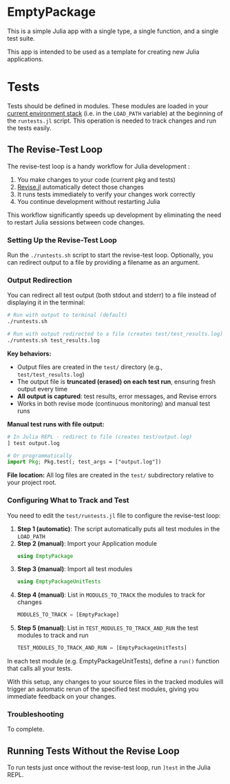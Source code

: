 # EmptyPackage

This is a simple Julia app with a single type, a single function, and a single test suite.

This app is intended to be used as a template for creating new Julia applications.

# Tests

Tests should be defined in modules.
These modules are loaded in your [current environment stack](https://docs.julialang.org/en/v1/manual/code-loading/#Environment-stacks) (i.e. in the `LOAD_PATH` variable) at the beginning of the `runtests.jl` script.
This operation is needed to track changes and run the tests easily.

## The Revise-Test Loop

The revise-test loop is a handy workflow for Julia development :
1. You make changes to your code (current pkg and tests)
2. [Revise.jl](https://timholy.github.io/Revise.jl/stable/) automatically detect those changes
3. It runs tests immediately to verify your changes work correctly
4. You continue development without restarting Julia

This workflow significantly speeds up development by eliminating the need to restart Julia sessions between code changes.

### Setting Up the Revise-Test Loop

Run the `./runtests.sh` script to start the revise-test loop. Optionally, you can redirect output to a file by providing a filename as an argument.

### Output Redirection

You can redirect all test output (both stdout and stderr) to a file instead of displaying it in the terminal:

```bash
# Run with output to terminal (default)
./runtests.sh

# Run with output redirected to a file (creates test/test_results.log)
./runtests.sh test_results.log
```

**Key behaviors:**
- Output files are created in the `test/` directory (e.g., `test/test_results.log`)
- The output file is **truncated (erased) on each test run**, ensuring fresh output every time
- **All output is captured**: test results, error messages, and Revise errors
- Works in both revise mode (continuous monitoring) and manual test runs

**Manual test runs with file output:**
```julia
# In Julia REPL - redirect to file (creates test/output.log)
] test output.log

# Or programmatically
import Pkg; Pkg.test(; test_args = ["output.log"])
```

**File location:**
All log files are created in the `test/` subdirectory relative to your project root.

### Configuring What to Track and Test

You need to edit the `test/runtests.jl` file to configure the revise-test loop:

1. **Step 1 (automatic)**: The script automatically puts all test modules in the `LOAD_PATH`
2. **Step 2 (manual)**: Import your Application module
   ```julia
   using EmptyPackage
   ```
3. **Step 3 (manual)**: Import all test modules
   ```julia
   using EmptyPackageUnitTests
   ```
4. **Step 4 (manual)**: List in `MODULES_TO_TRACK` the modules to track for changes
   ```julia
   MODULES_TO_TRACK = [EmptyPackage]
   ```
5. **Step 5 (manual)**: List in `TEST_MODULES_TO_TRACK_AND_RUN` the test modules to track and run
   ```julia
   TEST_MODULES_TO_TRACK_AND_RUN = [EmptyPackageUnitTests]
   ```

In each test module (e.g. EmptyPackageUnitTests), define a `run()` function that calls all your tests.

With this setup, any changes to your source files in the tracked modules will trigger an automatic rerun of the specified test modules, giving you immediate feedback on your changes.

### Troubleshooting

To complete.

## Running Tests Without the Revise Loop

To run tests just once without the revise-test loop, run `]test` in the Julia REPL.
